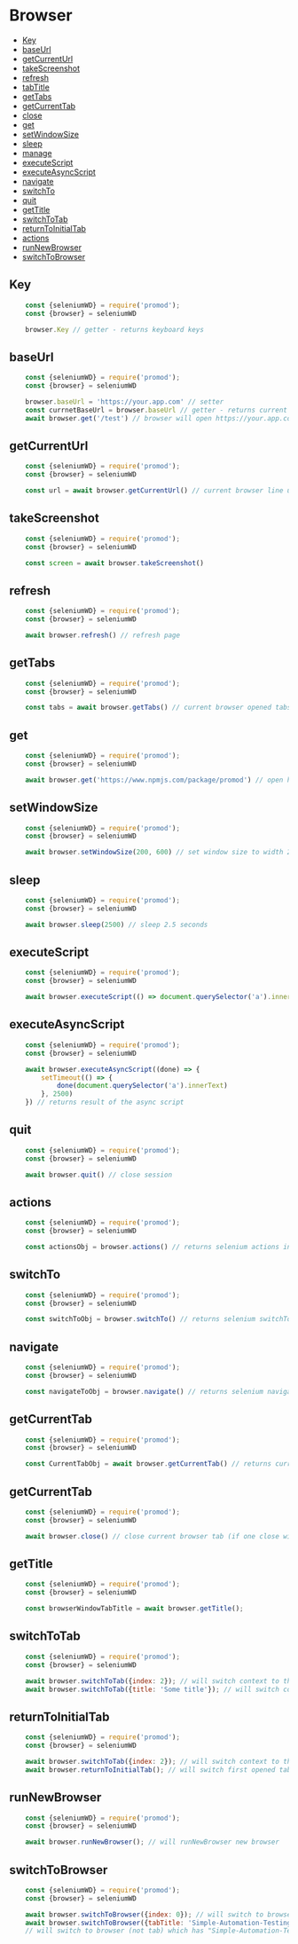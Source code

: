 # Browser

- [Key](#key)
- [baseUrl](#baseUrl)
- [getCurrentUrl](#getcurrenturl)
- [takeScreenshot](#takescreenshot)
- [refresh](#refresh)
- [tabTitle](#tabtitle)
- [getTabs](#gettabs)
- [getCurrentTab](#getcurrenttab)
- [close](#close)
- [get](#get)
- [setWindowSize](#setwindowsize)
- [sleep](#sleep)
- [manage](#manage)
- [executeScript](#executescript)
- [executeAsyncScript](#executeasyncscript)
- [navigate](#navigate)
- [switchTo](#switchto)
- [quit](#quit)
- [getTitle](#gettitle)
- [switchToTab](#switchtotab)
- [returnToInitialTab](#returntoinitialtab)
- [actions](#actions)
- [runNewBrowser](#runnewbrowser)
- [switchToBrowser](#switchtobrowser)

## Key
```js
	const {seleniumWD} = require('promod');
	const {browser} = seleniumWD

	browser.Key // getter - returns keyboard keys
```

## baseUrl
```js
	const {seleniumWD} = require('promod');
	const {browser} = seleniumWD

	browser.baseUrl = 'https://your.app.com' // setter
	const currnetBaseUrl = browser.baseUrl // getter - returns current base url
	await browser.get('/test') // browser will open https://your.app.com/test
```

## getCurrentUrl
```js
	const {seleniumWD} = require('promod');
	const {browser} = seleniumWD

	const url = await browser.getCurrentUrl() // current browser line url
```

## takeScreenshot
```js
	const {seleniumWD} = require('promod');
	const {browser} = seleniumWD

	const screen = await browser.takeScreenshot()
```

## refresh
```js
	const {seleniumWD} = require('promod');
	const {browser} = seleniumWD

	await browser.refresh() // refresh page
```

## getTabs
```js
	const {seleniumWD} = require('promod');
	const {browser} = seleniumWD

	const tabs = await browser.getTabs() // current browser opened tabs
```

## get
```js
	const {seleniumWD} = require('promod');
	const {browser} = seleniumWD

	await browser.get('https://www.npmjs.com/package/promod') // open https://www.npmjs.com/package/promod
```

## setWindowSize
```js
	const {seleniumWD} = require('promod');
	const {browser} = seleniumWD

	await browser.setWindowSize(200, 600) // set window size to width 200, height 600
```

## sleep
```js
	const {seleniumWD} = require('promod');
	const {browser} = seleniumWD

	await browser.sleep(2500) // sleep 2.5 seconds
```

## executeScript
```js
	const {seleniumWD} = require('promod');
	const {browser} = seleniumWD

	await browser.executeScript(() => document.querySelector('a').innerText) // returns result of the script
```

## executeAsyncScript
```js
	const {seleniumWD} = require('promod');
	const {browser} = seleniumWD

	await browser.executeAsyncScript((done) => {
		setTimeout(() => {
			done(document.querySelector('a').innerText)
		}, 2500)
	}) // returns result of the async script
```

## quit
```js
	const {seleniumWD} = require('promod');
	const {browser} = seleniumWD

	await browser.quit() // close session
```

## actions
```js
	const {seleniumWD} = require('promod');
	const {browser} = seleniumWD

	const actionsObj = browser.actions() // returns selenium actions interface
```

## switchTo
```js
	const {seleniumWD} = require('promod');
	const {browser} = seleniumWD

	const switchToObj = browser.switchTo() // returns selenium switchTo interface
```

## navigate
```js
	const {seleniumWD} = require('promod');
	const {browser} = seleniumWD

	const navigateToObj = browser.navigate() // returns selenium navigate interface
```

## getCurrentTab
```js
	const {seleniumWD} = require('promod');
	const {browser} = seleniumWD

	const CurrentTabObj = await browser.getCurrentTab() // returns current browser tab item
```

## getCurrentTab
```js
	const {seleniumWD} = require('promod');
	const {browser} = seleniumWD

	await browser.close() // close current browser tab (if one close window)
```

## getTitle
```js
	const {seleniumWD} = require('promod');
	const {browser} = seleniumWD

	const browserWindowTabTitle = await browser.getTitle();
```

## switchToTab
```js
	const {seleniumWD} = require('promod');
	const {browser} = seleniumWD

	await browser.switchToTab({index: 2}); // will switch context to third browser tab (second tab in tabs array)
	await browser.switchToTab({title: 'Some title'}); // will switch context to browser tab where tab title equals 'Some title'
```

## returnToInitialTab
```js
	const {seleniumWD} = require('promod');
	const {browser} = seleniumWD

	await browser.switchToTab({index: 2}); // will switch context to third browser tab (second tab in tabs array)
	await browser.returnToInitialTab(); // will switch first opened tab and close all other tabs
```

## runNewBrowser
```js
	const {seleniumWD} = require('promod');
	const {browser} = seleniumWD

	await browser.runNewBrowser(); // will runNewBrowser new browser
```

## switchToBrowser

```js
	const {seleniumWD} = require('promod');
	const {browser} = seleniumWD

	await browser.switchToBrowser({index: 0}); // will switch to browser (not tab) which was started first
	await browser.switchToBrowser({tabTitle: 'Simple-Automation-Testing/promod: Library for browser manipulation'});
	// will switch to browser (not tab) which has "Simple-Automation-Testing/promod: Library for browser manipulation" title
```